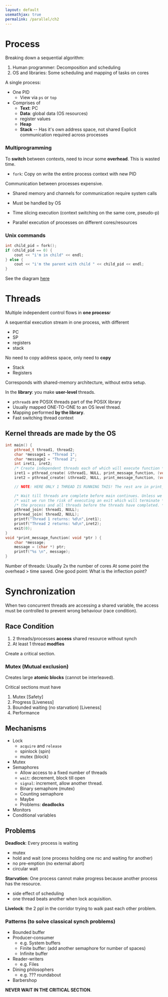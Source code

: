 ```yaml
---
layout: default
usemathjax: true
permalink: /parallel/ch2
---
```


# Process

Breaking down a sequential algorithm:

1. Human programmer: Decomposition and scheduling
2. OS and libraries: Some scheduling and mapping of tasks on cores

A single process:
- One PID
  - View via `ps` or `top`
- Comprises of
  - **Text**: PC
  - **Data**: global data (OS resources)
  - register values
  - **Heap**
  - **Stack**
-- Has it's own address space, not shared
Explicit communication required across processes

### Multiprogramming

To **switch** between contexts, need to incur some **overhead**.
This is wasted time.
- `fork`: Copy on write the entire process context with new PID

Communication between processes expensive.
- Shared memory and channels for communication require system calls
- Must be handled by OS

- Time slicing execution (context switching on the same core, pseudo-p)
- Parallel execution of processes on different cores/resources

### Unix commands

```cpp
int child_pid = fork();
if (child_pid == 0) {
    cout << "i'm in child" << endl; 
} else {
    cout << "i'm the parent with child " << child_pid << endl;
}
```

See the diagram [here](/notes-blog/os/ch2#process-state-model)

# Threads

Multiple independent control flows in **one process**r

A sequential execution stream in one process, with different
- PC
- SP
- registers
- stack

No need to copy address space, only need to **copy**
- Stack
- Registers

Corresponds with shared-memory architecture, without extra setup.

In the **library**: you make **user-level** threads.
- `pthread`s are POSIX threads part of the POSIX library
- Usually mapped ONE-TO-ONE to an OS level thread.
- Mapping performed **by the library**.
- Fast switching thread context

**Kernel** threads are made by the OS
- 

```cpp
int main() {
    pthread_t thread1, thread2;
    char *message1 = "Thread 1";
    char *message2 = "Thread 2";
    int iret1, iret2;
    /* Create independent threads each of which will execute function */
    iret1 = pthread_create( &thread1, NULL, print_message_function, (void*) message1);
    iret2 = pthread_create( &thread2, NULL, print_message_function, (void*) message2);

    // NOTE: HERE ONLY 1 THREAD IS RUNNING THIS! The rest are in print_msg_fn

    /* Wait till threads are complete before main continues. Unless we */
    /* wait we run the risk of executing an exit which will terminate */
    /* the process and all threads before the threads have completed. */
    pthread_join( thread1, NULL);
    pthread_join( thread2, NULL);
    printf("Thread 1 returns: %d\n",iret1);
    printf("Thread 2 returns: %d\n",iret2);
    exit(0);
}
void *print_message_function( void *ptr ) {
    char *message;
    message = (char *) ptr;
    printf("%s \n", message);
}
```

Number of threads: Usually 2x the number of cores
At some point the overhead > time saved.
One good point: What is the inflection point?

# Synchronization

When two concurrent threads are accessing a shared variable, 
the access must be controlled to prevent wrong behaviour 
(race condition).

## Race Condition
1. 2 threads/processes **access** shared resource  without synch
2. At least 1 thread **modfies**

Create a critical section.

### Mutex (Mutual exclusion)
Creates large **atomic blocks** (cannot be interleaved).

Critical sections must have

1. Mutex [Safety]
2. Progress [Liveness]
3. Bounded waiting (no starvation) [Liveness]
4. Performance

## Mechanisms
- Lock
  - `acquire` and `release`
  - spinlock (spin)
  - mutex (block)
- Mutex
- Semaphores
  - Allow access to a fixed number of threads
  - `wait`: decrement, block till open
  - `signal`: increment, allow another thread.
  - Binary semaphore (mutex)
  - Counting semaphore
  - Maybe
  - Problems: **deadlocks**
- Monitors
- Conditional variables

## Problems

**Deadlock**: Every process is waiting
- mutex
- hold and wait (one process  holding one rsc and waiting for another)
- no pre-emption (no external abort)
- circular wait

**Starvation**: One process cannot make progress because another process has the resource.
- side effect of scheduling
- one thread beats another when lock acquisition.

**Livelock**: the 2 ppl in the corridor trying to walk past each other problem.

### Patterns (to solve classical synch problems)
- Bounded buffer
- Producer-consumer
  - e.g. System buffers
  - Finite buffer: (add another semaphore for number of spaces)
  - Infinite buffer
- Reader-writers
  - e.g. Files
- Dining philosophers
  - e.g. ??? roundabout
- Barbershop

**NEVER WAIT IN THE CRITICAL SECTION**.